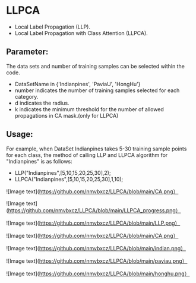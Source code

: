 # LLPCA
- Local Label Propagation (LLP).
- Local Label Propagation with Class Attention (LLPCA).

## Parameter:
The data sets and  number of training samples can be selected within the code.  
- DataSetName in {'Indianpines', 'PaviaU', 'HongHu'}
- number indicates the number of training samples selected for each category.
- d indicates the radius.
- k indicates the minimum threshold for the number of allowed propagations in CA mask.(only for LLPCA)

## Usage:
For example, when DataSet Indianpines takes 5-30 training sample points for each class, the method of calling LLP and LLPCA algorithm for "Indianpines" is as follows:
- LLP("Indianpines",[5,10,15,20,25,30],2);
- LLPCA("Indianpines",[5,10,15,20,25,30],1,10);

![Image text](https://github.com/nmvbxcz/LLPCA/blob/main/CA.png）

![Image text](https://github.com/nmvbxcz/LLPCA/blob/main/LLPCA_progress.png）

![Image text](https://github.com/nmvbxcz/LLPCA/blob/main/LLP.png）

![Image text](https://github.com/nmvbxcz/LLPCA/blob/main/CA.png）

![Image text](https://github.com/nmvbxcz/LLPCA/blob/main/indian.png）

![Image text](https://github.com/nmvbxcz/LLPCA/blob/main/paviau.png）

![Image text](https://github.com/nmvbxcz/LLPCA/blob/main/honghu.png）
